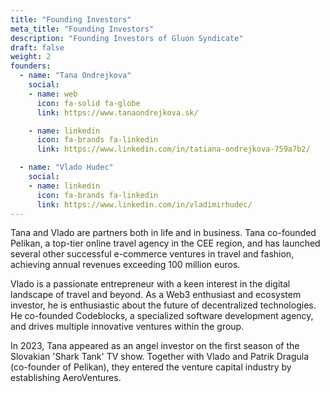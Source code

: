 ```yaml
---
title: "Founding Investors"
meta_title: "Founding Investors"
description: "Founding Investors of Gluon Syndicate"
draft: false
weight: 2
founders:
  - name: "Tana Ondrejkova"
    social:
    - name: web
      icon: fa-solid fa-globe
      link: https://www.tanaondrejkova.sk/

    - name: linkedin
      icon: fa-brands fa-linkedin
      link: https://www.linkedin.com/in/tatiana-ondrejkova-759a7b2/

  - name: "Vlado Hudec"
    social:     
    - name: linkedin
      icon: fa-brands fa-linkedin
      link: https://www.linkedin.com/in/vladimirhudec/
---
```


Tana and Vlado are partners both in life and in business. Tana co-founded Pelikan, a top-tier online travel agency in the CEE region, and has launched several other successful e-commerce ventures in travel and fashion, achieving annual revenues exceeding 100 million euros.

Vlado is a passionate entrepreneur with a keen interest in the digital landscape of travel and beyond. As a Web3 enthusiast and ecosystem investor, he is enthusiastic about the future of decentralized technologies. He co-founded Codeblocks, a specialized software development agency, and drives multiple innovative ventures within the group.

In 2023, Tana appeared as an angel investor on the first season of the Slovakian 'Shark Tank' TV show. Together with Vlado and Patrik Dragula (co-founder of Pelikan), they entered the venture capital industry by establishing AeroVentures.
